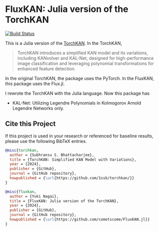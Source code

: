# FluxKAN: Julia version of the TorchKAN

[![Build Status](https://github.com/cometscome/FluxKAN.jl/actions/workflows/CI.yml/badge.svg?branch=main)](https://github.com/cometscome/FluxKAN.jl/actions/workflows/CI.yml?query=branch%3Amain)



This is a Julia version of the [TorchKAN](https://github.com/1ssb/torchkan). 
In the TorchKAN, 

> TorchKAN introduces a simplified KAN model and its variations, including KANvolver and KAL-Net, designed for high-performance image classification and leveraging polynomial transformations for enhanced feature detection.

In the original TorchKAN, the package uses the PyTorch. 
In the FluxKAN, this package uses the Flux.jl. 

I rewrote the TorchKAN with the Julia language. Now this package has 
- KAL-Net: Utilizing Legendre Polynomials in Kolmogorov Arnold Legendre Networks
only. 



## Cite this Project
If this project is used in your research or referenced for baseline results, please use the following BibTeX entries.

```bibtex
@misc{torchkan,
  author = {Subhransu S. Bhattacharjee},
  title = {TorchKAN: Simplified KAN Model with Variations},
  year = {2024},
  publisher = {GitHub},
  journal = {GitHub repository},
  howpublished = {\url{https://github.com/1ssb/torchkan/}}
}

@misc{fluxkan,
  author = {Yuki Nagai},
  title = {FluxKAN: Julia version of the TorchKAN},
  year = {2024},
  publisher = {GitHub},
  journal = {GitHub repository},
  howpublished = {\url{https://github.com/cometscome/FluxKAN.jl}}
}
```
